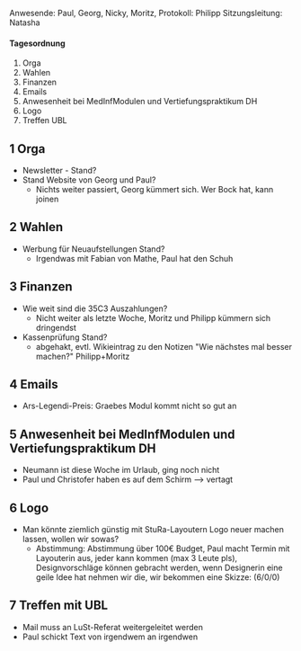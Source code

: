 ---
---

Anwesende: Paul, Georg, Nicky, Moritz,
Protokoll: Philipp
Sitzungsleitung: Natasha

#### Tagesordnung

1. Orga
2. Wahlen
3. Finanzen
4. Emails
5. Anwesenheit bei MedInfModulen und Vertiefungspraktikum DH
6. Logo
7. Treffen UBL

## 1 Orga

- Newsletter - Stand?
- Stand Website von Georg und Paul?
  - Nichts weiter passiert, Georg kümmert sich. Wer Bock hat, kann joinen

## 2 Wahlen

- Werbung für Neuaufstellungen Stand?
  - Irgendwas mit Fabian von Mathe, Paul hat den Schuh

## 3 Finanzen

- Wie weit sind die 35C3 Auszahlungen?
  - Nicht weiter als letzte Woche, Moritz und Philipp kümmern sich dringendst
- Kassenprüfung Stand?
  - abgehakt, evtl. Wikieintrag zu den Notizen "Wie nächstes mal besser machen?" Philipp+Moritz

## 4 Emails

- Ars-Legendi-Preis: Graebes Modul kommt nicht so gut an

## 5 Anwesenheit bei MedInfModulen und Vertiefungspraktikum DH

- Neumann ist diese Woche im Urlaub, ging noch nicht
- Paul und Christofer haben es auf dem Schirm --> vertagt

## 6 Logo

- Man könnte ziemlich günstig mit StuRa-Layoutern Logo neuer machen lassen, wollen wir sowas?
  - Abstimmung: Abstimmung über 100€ Budget, Paul macht Termin mit Layouterin aus, jeder kann kommen (max 3 Leute pls), Designvorschläge können gebracht werden,
    wenn Designerin eine geile Idee hat nehmen wir die, wir bekommen eine Skizze: (6/0/0)

## 7 Treffen mit UBL

- Mail muss an LuSt-Referat weitergeleitet werden
- Paul schickt Text von irgendwem an irgendwen
